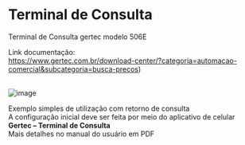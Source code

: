# Terminal de Consulta
Terminal de Consulta gertec modelo 506E

Link documentação: <br/>
https://www.gertec.com.br/download-center/?categoria=automacao-comercial&subcategoria=busca-precos)<br/><br/>

![image](https://github.com/rubgithub/terminal_consulta/assets/3399476/98b3e840-a3fb-4aa3-bee9-de1f692dff0c)

Exemplo simples de utilização com retorno de consulta<br/>
A configuração inicial deve ser feita por meio do aplicativo de celular **Gertec – Terminal de Consulta**<br/>
Mais detalhes no manual do usuário em PDF
